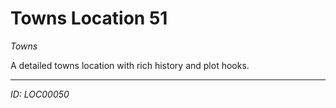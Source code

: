 # Towns Location 51

*Towns*

A detailed towns location with rich history and plot hooks.

---
*ID: LOC00050*